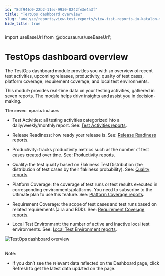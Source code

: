 ```yaml
---
id: "8df944c0-22b2-11ed-9930-0242fe3e4a3f"
title: "TestOps dashboard overview"
slug: "analyze/reports/view-test-reports/view-test-reports-in-katalon-testops/view-testops-dashboard/testops-dashboard-overview"
hide_title: true
---
```

import useBaseUrl from '@docusaurus/useBaseUrl';


# <a id="id" class="anchor_top_offset"/><a id="ariaid-title1" class="anchor_top_offset"/>TestOps dashboard overview

<p xmlns="http://www.w3.org/1999/xhtml" className="p">The TestOps dashboard module provides you with an overview of recent test activities, upcoming releases, productivity, quality of test cases, platform coverage, requirement coverage, and local test environments.</p> 
<p xmlns="http://www.w3.org/1999/xhtml" className="p">This module provides real-time data on your testing activities, gathered in seven reports. The module helps drive insights and assist you in decision-making.</p> 
<p xmlns="http://www.w3.org/1999/xhtml" className="p">The seven reports include:</p> 
<ul xmlns="http://www.w3.org/1999/xhtml" className="ul"><li className="li">     <p className="p"><span className="ph uicontrol">Test Activities</span>: all testing activities categorized into a daily/weekly/monthly report. See: <a className="xref" href="/docs/analyze/reports/view-test-reports/view-test-reports-in-katalon-testops/view-testops-dashboard/test-activities-reports">Test Activities reports</a>.</p>   </li><li className="li">     <p className="p"> <span className="ph uicontrol">Release Readiness</span>: how ready your release is. See: <a className="xref" href="/docs/analyze/reports/view-test-reports/view-test-reports-in-katalon-testops/view-testops-dashboard/release-readiness-reports">Release Readiness reports</a>.</p>   </li><li className="li">     <p className="p"> <span className="ph uicontrol">Productivity</span>: tracks productivity metrics such as the number of test cases created over time. See: <a className="xref" href="/docs/analyze/reports/view-test-reports/view-test-reports-in-katalon-testops/view-testops-dashboard/productivity-reports">Productivity reports</a>.</p>   </li><li className="li">     <p className="p"> <span className="ph uicontrol">Quality</span>: the test quality based on Flakiness Test Distribution (the distribution of test cases by their flakiness probability). See: <a className="xref" href="/docs/analyze/reports/view-test-reports/view-test-reports-in-katalon-testops/view-testops-dashboard/quality-reports">Quality reports</a>.</p>   </li><li className="li">     <p className="p"><span className="ph uicontrol">Platform Coverage</span>: the coverage of test runs or test results executed in corresponding environments/platforms. You need to subscribe to the <span className="ph">Ultimate</span> plan to use this feature. See: <a className="xref" href="/docs/analyze/reports/view-test-reports/view-test-reports-in-katalon-testops/view-testops-dashboard/platform-coverage-reports">Platform Coverage reports</a>.</p>   </li><li className="li">     <p className="p"> <span className="ph uicontrol">Requirement Coverage</span>: the scope of test cases and test runs based on related requirements (Jira and BDD). See: <a className="xref" href="/docs/analyze/reports/view-test-reports/view-test-reports-in-katalon-testops/view-testops-dashboard/requirement-coverage-reports">Requirement Coverage reports</a>.</p>   </li><li className="li">     <p className="p"> <span className="ph uicontrol">Local Test Environment</span>: the number of active and inactive local test environments. See: <a className="xref" href="/docs/analyze/reports/view-test-reports/view-test-reports-in-katalon-testops/view-testops-dashboard/local-test-environment-reports">Local Test Environment reports</a>.</p>   </li></ul> 
<p xmlns="http://www.w3.org/1999/xhtml" className="p"> <img className="image" src={useBaseUrl("https://github.com/katalon-studio/docs-images/raw/master/katalon-analytics/docs/overview/kt-dashboard-ui-may2022.png")} alt="TestOps dashboard overview" /><br /><br /> </p> 
<div xmlns="http://www.w3.org/1999/xhtml" className="note note note_note"><span className="note__title">Note:</span> 
  <ul className="ul"><li className="li">
      <p className="p">If you don’t see the relevant data reflected on the <span className="ph uicontrol">Dashboard</span> page, click <span className="ph uicontrol">Refresh</span> to get the latest data updated on the page.</p>
    </li></ul>
</div>
